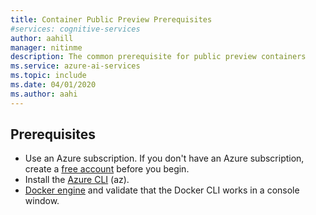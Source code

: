 ```yaml
---
title: Container Public Preview Prerequisites
#services: cognitive-services
author: aahill
manager: nitinme
description: The common prerequisite for public preview containers 
ms.service: azure-ai-services
ms.topic: include 
ms.date: 04/01/2020
ms.author: aahi
---
```


## Prerequisites

* Use an Azure subscription. If you don't have an Azure subscription, create a [free account][free-account] before you begin.
* Install the [Azure CLI][azure-cli] (az).
* [Docker engine][docker-engine] and validate that the Docker CLI works in a console window.

[free-account]: https://azure.microsoft.com/free
[azure-cli]: /cli/azure/install-azure-cli
[docker-engine]: https://www.docker.com/products/docker-engine
